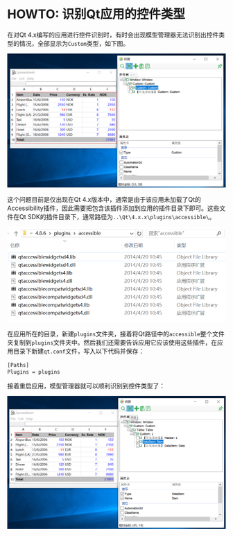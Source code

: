 # HOWTO: 识别Qt应用的控件类型

在对Qt 4.x编写的应用进行控件识别时，有时会出现模型管理器无法识别出控件类型的情况，全部显示为`Custom`类型，如下图。

![](assets/accessible/cannot_find_controll.png)  

这个问题目前是仅出现在Qt 4.x版本中，通常是由于该应用未加载了Qt的Accessibility插件，因此需要把包含该插件添加到应用的插件目录下即可。这些文件在Qt SDK的插件目录下，通常路径为`..\Qt\4.x.x\plugins\accessible\`。

![](assets/accessible/accessibility_file.png)  

在应用所在的目录，新建`plugins`文件夹，接着将Qt路径中的`accessible`整个文件夹复制到`plugins`文件夹中。然后我们还需要告诉应用它应该使用这些插件，在应用目录下新建`qt.conf`文件，写入以下代码并保存：  

```config
[Paths]
Plugins = plugins
```  

接着重启应用，模型管理器就可以顺利识别到控件类型了：

![](assets/accessible/can_find_controll.png)

